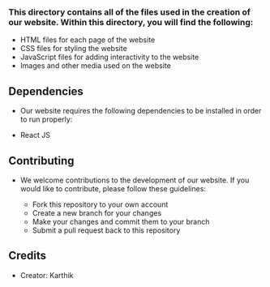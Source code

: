 ### This directory contains all of the files used in the creation of our website. Within this directory, you will find the following:

- HTML files for each page of the website
- CSS files for styling the website
- JavaScript files for adding interactivity to the website
- Images and other media used on the website

## Dependencies

 - Our website requires the following dependencies to be installed in order to run properly:

  - React JS

## Contributing
 
 - We welcome contributions to the development of our website. If you would like to contribute, please follow these guidelines:

   - Fork this repository to your own account
   - Create a new branch for your changes
   - Make your changes and commit them to your branch
   - Submit a pull request back to this repository

## Credits

 - Creator: Karthik 
 
